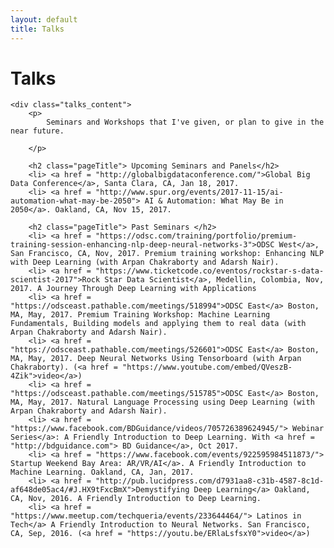 ```yaml
---
layout: default
title: Talks
---
```



<div class='research'>
	<h1 class="pageTitle">Talks</h1>

	<div class="talks_content">
		<p>
			Seminars and Workshops that I've given, or plan to give in the near future.

		</p>

		<h2 class="pageTitle"> Upcoming Seminars and Panels</h2>
		<li> <a href = "http://globalbigdataconference.com/">Global Big Data Conference</a>, Santa Clara, CA, Jan 18, 2017.
		<li> <a href = "http://www.spur.org/events/2017-11-15/ai-automation-what-may-be-2050"> AI & Automation: What May Be in 2050</a>. Oakland, CA, Nov 15, 2017.

		<h2 class="pageTitle"> Past Seminars </h2>
		<li> <a href = "https://odsc.com/training/portfolio/premium-training-session-enhancing-nlp-deep-neural-networks-3">ODSC West</a>, San Francisco, CA, Nov, 2017. Premium training workshop: Enhancing NLP with Deep Learning (with Arpan Chakraborty and Adarsh Nair).
		<li> <a href = "https://www.ticketcode.co/eventos/rockstar-s-data-scientist-2017">Rock Star Data Scientist</a>, Medellin, Colombia, Nov, 2017. A Journey Through Deep Learning with Applications
		<li> <a href = "https://odsceast.pathable.com/meetings/518994">ODSC East</a> Boston, MA, May, 2017. Premium Training Workshop: Machine Learning Fundamentals, Building models and applying them to real data (with Arpan Chakraborty and Adarsh Nair).
		<li> <a href = "https://odsceast.pathable.com/meetings/526601">ODSC East</a> Boston, MA, May, 2017. Deep Neural Networks Using Tensorboard (with Arpan Chakraborty). (<a href = "https://www.youtube.com/embed/QVeszB-4Zik">video</a>)
		<li> <a href = "https://odsceast.pathable.com/meetings/515785">ODSC East</a> Boston, MA, May, 2017. Natural Language Processing using Deep Learning (with Arpan Chakraborty and Adarsh Nair).
		<li> <a href = "https://www.facebook.com/BDGuidance/videos/705726389624945/"> Webinar Series</a>: A Friendly Introduction to Deep Learning. With <a href = "http://bdguidance.com"> BD Guidance</a>, Oct 2017.
		<li> <a href = "https://www.facebook.com/events/922595984511873/"> Startup Weekend Bay Area: AR/VR/AI</a>. A Friendly Introduction to Machine Learning. Oakland, CA, Jan, 2017.
		<li> <a href = "http://pub.lucidpress.com/d7931aa8-c31b-4587-8c1d-af648de05ac4/#J.HX9tFxcBmX">Demystifying Deep Learning</a> Oakland, CA, Nov, 2016. A Friendly Introduction to Deep Learning.
		<li> <a href = "https://www.meetup.com/techqueria/events/233644464/"> Latinos in Tech</a> A Friendly Introduction to Neural Networks. San Francisco, CA, Sep, 2016. (<a href = "https://youtu.be/ERlaLsfsxY0">video</a>)